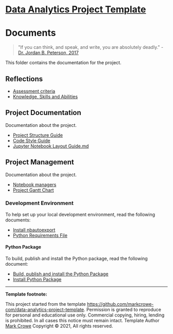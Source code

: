 
# [Data Analytics Project Template](./../../..)

# Documents

> "If you can think, and speak, and write, you are absolutely deadly." - [Dr. Jordan B. Peterson, 2017](https://youtu.be/nsZ8XqHPjI4?t=8348)

This folder contains the documentation for the project.

## Reflections

- [Assessment criteria](assessment-criteria.md)
- [Knowledge, Skills and Abilities](knowledge-skills-abilities.md)

## Project Documentation

Documentation about the project.

- [Project Structure Guide](project-structure-guide.md)
- [Code Style Guide](code-style-guide.md)
- [Jupyter Notebook Layout Guide.md](jupyter-notebook-layout-guide.md)

## Project Management

Documentation about the project.

- [Notebook managers](notebook-managers.md)
- [Project Gantt Chart](gantt-chart.md)

### Development Environment

To help set up your local development environment, read the following documents:

- [Install nbautoexport](install-nbautoexport.md)
- [Python Requirements File](build-requirements.md)

#### Python Package

To build, publish and install the Python package, read the following document:

- [Build, publish and install the Python Package](build-python-package.md)
- [Install Python Package](install-python-package.md)

---
**Template footnote:**

This project started from the template <https://github.com/markcrowe-com/data-analytics-project-template>. Permission is granted to reproduce for personal and educational use only. Commercial copying, hiring, lending is prohibited. In all cases this notice must remain intact. Template Author [Mark Crowe](https://github.com/markcrowe-com/) Copyright &copy; 2021, All rights reserved.
